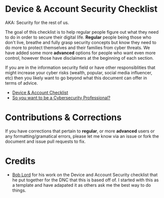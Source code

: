 # Device & Account Security Checklist

AKA: Security for the rest of us. 

The goal of this checklist is to help regular people figure out what they need
to do in order to secure their digital life. **Regular** people being those who
don't live, breathe and fully grasp security concepts but know they need to do more to
protect themselves and their families from cyber threats. We have added some more **advanced** 
options for people who want even more control, however those have disclaimers at the beginning of each section. 

If you are in the information security field or have other responsiblities that might
increase your cyber risks (wealth, popular, social media influencer, etc) then
you likely want to go beyond what this document can offer in terms of advice. 

* [Device & Account Checklist](https://github.com/bdwilson/security-checklist/blob/master/SecurityChecklist.md)
* [So you want to be a Cybersecurity Professional?](https://github.com/bdwilson/security-checklist/blob/master/CareerDay.md)

# Contributions & Corrections 
If you have corrections that pertain to **regular**, or more **advanced** users or any
formatting/gramatical errors, please let me know via an issue or fork the document and issue
pull requests to fix. 

# Credits 
 * [Bob Lord](https://medium.com/@boblord/device-and-account-security-checklist-2-0-1f3637eec1c)
for his work on the Device and Account Security checklist that he put together
for the DNC that this is based off of. I started with this as a template and
have adapated it as others ask me the best way to do things. 

